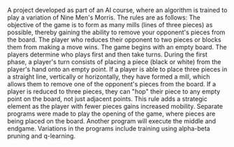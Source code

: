 A project developed as part of an AI course, where an algorithm is trained to play a variation of Nine Men's Morris. 
The rules are as follows:
The objective of the game is to form as many mills (lines of three pieces) as possible, thereby gaining the ability to remove your opponent's pieces from the board. The player who reduces their opponent to two pieces or blocks them from making a move wins.
The game begins with an empty board. The players determine who plays first and then take turns. During the first phase, a player's turn consists of placing a piece (black or white) from the player's hand onto an empty point. If a player is able to place three pieces in a straight line, vertically or horizontally, they have formed a mill, which allows them to remove one of the opponent's pieces from the board.
If a player is reduced to three pieces, they can "hop" their piece to any empty point on the board, not just adjacent points. This rule adds a strategic element as the player with fewer pieces gains increased mobility.
Separate programs were made to play the opening of the game, where pieces are being placed on the board. Another program will execute the middle and endgame. Variations in the programs include training using alpha-beta pruning and q-learning.

